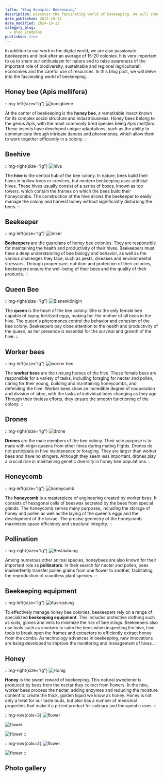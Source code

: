 ```yaml
---
title: "Blog Example: Beekeeping"
description: Discover the fascinating world of beekeeping. We will show you how easy it is to use images to make text more informative and relatable. Scale your images to any size and place them to the left or right of your text.
date_published: 2024-10-11
date_modified: 2024-10-13
category_blog:
  - Blog Examples
published: true
---
```

In addition to our work in the digital world, we are also passionate beekeepers and look after an average of 15-20 colonies. It is very important to us to share our enthusiasm for nature and to raise awareness of the important role of biodiversity, sustainable and regional (agricultural) economies and the careful use of resources. In this blog post, we will delve into the fascinating world of beekeeping.

## Honey bee (Apis mellifera)

::img-left{size=“lg”}
![honigbiene](https://directus.lupinum.com/assets/145e0e73-44b5-42ee-a1f5-59ec0832c2d0)

At the center of beekeeping is the **honey bee**, a remarkable insect known for its complex social structure and industriousness. Honey bees belong to the genus *Apis*, with the most commonly bred species being *Apis mellifera*. These insects have developed unique adaptations, such as the ability to communicate through intricate dances and pheromones, which allow them to work together efficiently in a colony.
::

## Beehive

::img-right{size=“lg”}
![hive](https://directus.lupinum.com/assets/6824b2ce-24bc-4961-b16b-f8dd99c6eabc)

The **hive** is the central hub of the bee colony. In nature, bees build their hives in hollow trees or crevices, but modern beekeeping uses artificial hives. These hives usually consist of a series of boxes, known as top towers, which contain the frames on which the bees build their honeycombs. The construction of the hive allows the beekeeper to easily manage the colony and harvest honey without significantly disturbing the bees.
::

## Beekeeper

::img-left{size=“lg”}
![imker](https://directus.lupinum.com/assets/3d2d6026-5f76-4ac6-b572-b450e0af9c10)

**Beekeepers** are the guardians of honey bee colonies. They are responsible for maintaining the health and productivity of their hives. Beekeepers must have a deep understanding of bee biology and behavior, as well as the various challenges they face, such as pests, diseases and environmental stressors. Through proper care, nutrition and protection of their colonies, beekeepers ensure the well-being of their bees and the quality of their products.
::

## Queen Bee

::img-right{size=“lg”}
![Bienenkönigin](https://directus.lupinum.com/assets/f6054e55-06a0-4471-81f0-1fea9f09f76c)

The **queen** is the heart of the bee colony. She is the only female bee capable of laying fertilized eggs, making her the mother of all bees in the hive. The queen's pheromones control the behavior and cohesion of the bee colony. Beekeepers pay close attention to the health and productivity of the queen, as her presence is essential for the survival and growth of the hive.
::

## Worker bees

::img-left{size=“lg”}
![worker bee](https://directus.lupinum.com/assets/fe3fc4d3-4bab-4d95-89d7-7e5246b066a3)

The **worker bees** are the unsung heroes of the hive. These female bees are responsible for a variety of tasks, including foraging for nectar and pollen, caring for their young, building and maintaining honeycombs, and defending the hive. Worker bees show an incredible degree of cooperation and division of labor, with the tasks of individual bees changing as they age. Through their tireless efforts, they ensure the smooth functioning of the colony.
::

## Drones

::img-right{size=“lg”}
![drone](https://directus.lupinum.com/assets/de728e3c-d5f4-4cdd-9e9f-f1b5e51d63b0)

**Drones** are the male members of the bee colony. Their sole purpose is to mate with virgin queens from other hives during mating flights. Drones do not participate in hive maintenance or foraging. They are larger than worker bees and have no stingers. Although they seem less important, drones play a crucial role in maintaining genetic diversity in honey bee populations.
::

## Honeycomb

::img-left{size=“lg”}
![honeycomb](https://directus.lupinum.com/assets/a6c5f8a7-161d-4a88-ba59-db59bffd5c4d)

The **honeycomb** is a masterpiece of engineering created by worker bees. It consists of hexagonal cells of beeswax secreted by the bees from special glands. The honeycomb serves many purposes, including the storage of honey and pollen as well as the laying of the queen's eggs and the development of the larvae. The precise geometry of the honeycomb maximizes space efficiency and structural integrity.
::

## Pollination

::img-right{size=“lg”}
![Bestäubung](https://directus.lupinum.com/assets/0ecb5203-72f4-4ef2-9999-08ed6885daa6)

Among numerous other animal species, honeybees are also known for their important role as **pollinators**. In their search for nectar and pollen, bees inadvertently transfer pollen grains from one flower to another, facilitating the reproduction of countless plant species.
::

## Beekeeping equipment

::img-left{size=“lg”}
![Ausrüstung](https://directus.lupinum.com/assets/e0177c05-3df8-425d-b480-f21bd37ca2e3)

To effectively manage honey bee colonies, beekeepers rely on a range of specialized **beekeeping equipment**. This includes protective clothing such as suits, gloves and veils to minimize the risk of bee stings. Beekeepers also use tools such as smokers to calm the bees when inspecting the hive, hive tools to break open the frames and extractors to efficiently extract honey from the combs. As technology advances in beekeeping, new innovations are being developed to improve the monitoring and management of hives.
::

## Honey

::img-right{size=“lg”}
![Honig](https://directus.lupinum.com/assets/c81b1f58-067f-4cd2-b164-781a39ac6e47)

**Honey** is the sweet reward of beekeeping. This natural sweetener is produced by bees from the nectar they collect from flowers. In the hive, worker bees process the nectar, adding enzymes and reducing the moisture content to create the thick, golden liquid we know as honey. Honey is not only a treat for our taste buds, but also has a number of medicinal properties that make it a prized product for culinary and therapeutic uses.
::


::img-row{cols=3}
![flower](https://directus.lupinum.com/assets/e881ceff-9f51-44b9-ac5f-96eb6b8573d0)

![flower](https://directus.lupinum.com/assets/0d0bcb93-61be-4835-80c3-81664ba483c6)

![flower](https://directus.lupinum.com/assets/8ca0115c-06c2-4ec2-98fb-c87f09f262b5)
::

::img-row{cols=2}
![flower](https://directus.lupinum.com/assets/367481f0-d178-4ad7-bf5b-9b8ba3f83508)

![flower](https://directus.lupinum.com/assets/00946da9-5519-4ca9-ac99-101edbb257fb)
::

## Photo gallery

